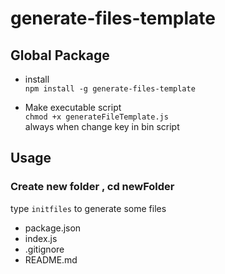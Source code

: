 # generate-files-template  

## Global Package  

- install  
`npm install -g generate-files-template`  

- Make executable script  
`chmod +x generateFileTemplate.js`  
always when change key in bin script  

## Usage  
### Create new folder , cd newFolder  
type `initfiles` to generate some files  
- package.json  
- index.js  
- .gitignore  
- README.md  



